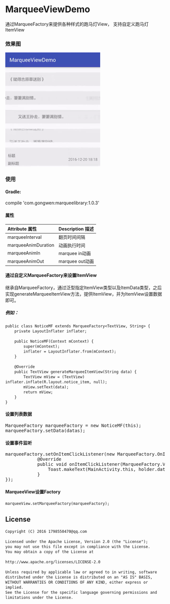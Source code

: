 # MarqueeViewDemo
通过MarqueeFactory来提供各种样式的跑马灯View，
支持自定义跑马灯ItemView

### 效果图
<img src="/screenshot/screen_shot.gif"/>

### 使用

#### Gradle:
compile 'com.gongwen:marqueelibrary:1.0.3'

#### 属性

| Attribute 属性          | Description 描述 |
|:---				     |:---|
| marqueeInterval         |    翻页时间间隔       |
| marqueeAnimDuration         | 动画执行时间            |
| marqueeAnimIn         |  marquee in动画          |
| marqueeAnimOut         | marquee out动画          |

#### 通过自定义MarqueeFactory来设置ItemView
继承自MarqueeFactory，通过泛型指定ItemView类型以及ItemData类型，之后实现generateMarqueeItemView方法，提供ItemView，并为ItemView设置数据即可。
##### 例如：
```
public class NoticeMF extends MarqueeFactory<TextView, String> {
    private LayoutInflater inflater;

    public NoticeMF(Context mContext) {
        super(mContext);
        inflater = LayoutInflater.from(mContext);
    }

    @Override
    public TextView generateMarqueeItemView(String data) {
        TextView mView = (TextView) inflater.inflate(R.layout.notice_item, null);
        mView.setText(data);
        return mView;
    }
}
```

#### 设置列表数据
<pre>
MarqueeFactory<TextView, String> marqueeFactory = new NoticeMF(this);
marqueeFactory.setData(datas);
</pre>

#### 设置事件监听
<pre>
marqueeFactory.setOnItemClickListener(new MarqueeFactory.OnItemClickListener<TextView, String>() {
            @Override
            public void onItemClickListener(MarqueeFactory.ViewHolder<TextView, String> holder) {
                Toast.makeText(MainActivity.this, holder.data, Toast.LENGTH_SHORT).show();
            }
});
</pre>

#### MarqueeView设置Factory
<code>marqueeView.setMarqueeFactory(marqueeFactory);</code>

License
--
    Copyright (C) 2016 1798550470@qq.com

    Licensed under the Apache License, Version 2.0 (the "License");
    you may not use this file except in compliance with the License.
    You may obtain a copy of the License at

    http://www.apache.org/licenses/LICENSE-2.0

    Unless required by applicable law or agreed to in writing, software
    distributed under the License is distributed on an "AS IS" BASIS,
    WITHOUT WARRANTIES OR CONDITIONS OF ANY KIND, either express or implied.
    See the License for the specific language governing permissions and
    limitations under the License.